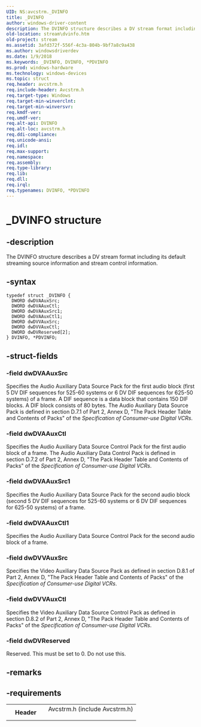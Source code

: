 ```yaml
---
UID: NS:avcstrm._DVINFO
title: _DVINFO
author: windows-driver-content
description: The DVINFO structure describes a DV stream format including its default streaming source information and stream control information.
old-location: stream\dvinfo.htm
old-project: stream
ms.assetid: 3afd372f-556f-4c3a-804b-9bf7a8c9a438
ms.author: windowsdriverdev
ms.date: 1/9/2018
ms.keywords: _DVINFO, DVINFO, *PDVINFO
ms.prod: windows-hardware
ms.technology: windows-devices
ms.topic: struct
req.header: avcstrm.h
req.include-header: Avcstrm.h
req.target-type: Windows
req.target-min-winverclnt: 
req.target-min-winversvr: 
req.kmdf-ver: 
req.umdf-ver: 
req.alt-api: DVINFO
req.alt-loc: avcstrm.h
req.ddi-compliance: 
req.unicode-ansi: 
req.idl: 
req.max-support: 
req.namespace: 
req.assembly: 
req.type-library: 
req.lib: 
req.dll: 
req.irql: 
req.typenames: DVINFO, *PDVINFO
---
```


# _DVINFO structure



## -description
The DVINFO structure describes a DV stream format including its default streaming source information and stream control information.



## -syntax

````
typedef struct _DVINFO {
  DWORD dwDVAAuxSrc;
  DWORD dwDVAAuxCtl;
  DWORD dwDVAAuxSrc1;
  DWORD dwDVAAuxCtl1;
  DWORD dwDVVAuxSrc;
  DWORD dwDVVAuxCtl;
  DWORD dwDVReserved[2];
} DVINFO, *PDVINFO;
````


## -struct-fields

### -field dwDVAAuxSrc

Specifies the Audio Auxiliary Data Source Pack for the first audio block (first 5 DV DIF sequences for 525-60 systems or 6 DV DIF sequences for 625-50 systems) of a frame. A DIF sequence is a data block that contains 150 DIF blocks. A DIF block consists of 80 bytes. The Audio Auxiliary Data Source Pack is defined in section D.7.1 of Part 2, Annex D, "The Pack Header Table and Contents of Packs" of the <i>Specification of Consumer-use Digital VCRs</i>.


### -field dwDVAAuxCtl

Specifies the Audio Auxiliary Data Source Control Pack for the first audio block of a frame. The Audio Auxiliary Data Control Pack is defined in section D.7.2 of Part 2, Annex D, "The Pack Header Table and Contents of Packs" of the <i>Specification of Consumer-use Digital VCRs</i>.


### -field dwDVAAuxSrc1

Specifies the Audio Auxiliary Data Source Pack for the second audio block (second 5 DV DIF sequences for 525-60 systems or 6 DV DIF sequences for 625-50 systems) of a frame.


### -field dwDVAAuxCtl1

Specifies the Audio Auxiliary Data Source Control Pack for the second audio block of a frame.


### -field dwDVVAuxSrc

Specifies the Video Auxiliary Data Source Pack as defined in section D.8.1 of Part 2, Annex D, "The Pack Header Table and Contents of Packs" of the <i>Specification of Consumer-use Digital VCRs</i>.


### -field dwDVVAuxCtl

Specifies the Video Auxiliary Data Source Control Pack as defined in section D.8.2 of Part 2, Annex D, "The Pack Header Table and Contents of Packs" of the <i>Specification of Consumer-use Digital VCRs</i>. 


### -field dwDVReserved

Reserved. This must be set to 0. Do not use this.


## -remarks


## -requirements
<table>
<tr>
<th width="30%">
Header

</th>
<td width="70%">
<dl>
<dt>Avcstrm.h (include Avcstrm.h)</dt>
</dl>
</td>
</tr>
</table>